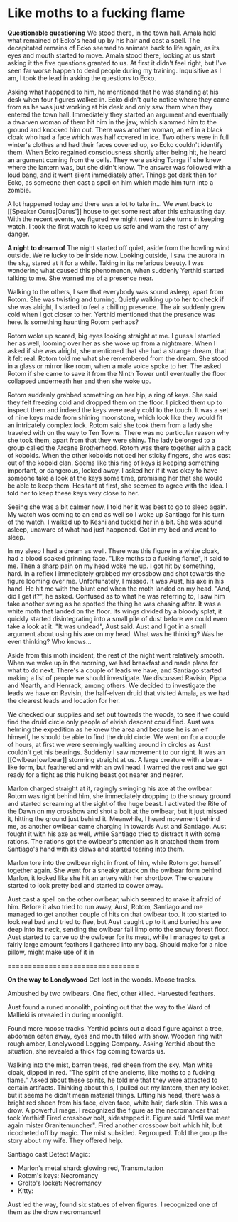 # Like moths to a fucking flame
**Questionable questioning**
We stood there, in the town hall. Amala held what remained of Ecko's head up by his hair and cast a spell. The decapitated remains of Ecko seemed to animate back to life again, as its eyes and mouth started to move. Amala stood there, looking at us start asking it the five questions granted to us. At first it didn't feel right, but I've seen far worse happen to dead people during my training. Inquisitive as I am, I took the lead in asking the questions to Ecko.

Asking what happened to him, he mentioned that he was standing at his desk when four figures walked in. Ecko didn't quite notice where they came from as he was just working at his desk and only saw them when they entered the town hall. Immediately they started an argument and eventually a dwarven woman of them hit him in the jaw, which slammed him to the ground and knocked him out. There was another woman, an elf in a black cloak who had a face which was half covered in ice. Two others were in full winter's clothes and had their faces covered up, so Ecko couldn't identify them. When Ecko regained consciousness shortly after being hit, he heard an argument coming from the cells. They were asking Torrga if she knew where the lantern was, but she didn't know. The answer was followed with a loud bang, and it went silent immediately after. Things got dark then for Ecko, as someone then cast a spell on him which made him turn into a zombie.

A lot happened today and there was a lot to take in... We went back to [[Speaker Oarus|Oarus']] house to get some rest after this exhausting day. With the recent events, we figured we might need to take turns in keeping watch. I took the first watch to keep us safe and warn the rest of any danger.

**A night to dream of**
The night started off quiet, aside from the howling wind outside. We're lucky to be inside now. Looking outside, I saw the aurora in the sky, stared at it for a while. Taking in its nefarious beauty. I was wondering what caused this phenomenon, when suddenly Yerthid started talking to me. She warned me of a presence near.

Walking to the others, I saw that everybody was sound asleep, apart from Rotom. She was twisting and turning. Quietly walking up to her to check if she was alright, I started to feel a chilling presence. The air suddenly grew cold when I got closer to her. Yerthid mentioned that the presence was here. Is something haunting Rotom perhaps?

Rotom woke up scared, big eyes looking straight at me. I guess I startled her as well, looming over her as she woke up from a nightmare. When I asked if she was alright, she mentioned that she had a strange dream, that it felt real. Rotom told me what she remembered from the dream. She stood in a glass or mirror like room, when a male voice spoke to her. The asked Rotom if she came to save it from the Ninth Tower until eventually the floor collapsed underneath her and then she woke up. 

Rotom suddenly grabbed something on her hip, a ring of keys. She said they felt freezing cold and dropped them on the floor. I picked them up to inspect them and indeed the keys were really cold to the touch. It was a set of nine keys made from shining moonstone, which look like they would fit an intricately complex lock. Rotom said she took them from a lady she traveled with on the way to Ten Towns. There was no particular reason why she took them, apart from that they were shiny. The lady belonged to a group called the Arcane Brotherhood. Rotom was there together with a pack of kobolds. When the other kobolds noticed her sticky fingers, she was cast out of the kobold clan. Seems like this ring of keys is keeping something important, or dangerous, locked away. I asked her if it was okay to have someone take a look at the keys some time, promising her that she would be able to keep them. Hesitant at first, she seemed to agree with the idea. I told her to keep these keys very close to her.

Seeing she was a bit calmer now, I told her it was best to go to sleep again. My watch was coming to an end as well so I woke up Santiago for his turn of the watch. I walked up to Kesni and tucked her in a bit. She was sound asleep, unaware of what had just happened. Got in my bed and went to sleep.

In my sleep I had a dream as well. There was this figure in a white cloak, had a blood soaked grinning face. "Like moths to a fucking flame", it said to me. Then a sharp pain on my head woke me up. I got hit by something, hard. In a reflex I immediately grabbed my crossbow and shot towards the figure looming over me. Unfortunately, I missed. It was Aust, his axe in his hand. He hit me with the blunt end when the moth landed on my head. "And, did I get it?", he asked. Confused as to what he was referring to, I saw him take another swing as he spotted the thing he was chasing after. It was a white moth that landed on the floor. Its wings divided by a bloody splat, it quickly started disintegrating into a small pile of dust before we could even take a look at it. "It was undead", Aust said. Aust and I got in a small argument about using his axe on my head. What was he thinking? Was he even thinking? Who knows...

Aside from this moth incident, the rest of the night went relatively smooth. When we woke up in the morning, we had breakfast and made plans for what to do next. There's a couple of leads we have, and Santiago started making a list of people we should investigate. We discussed Ravisin, Pippa and Nearth, and Henrack, among others. We decided to investigate the leads we have on Ravisin, the half-elven druid that visited Amala, as we had the clearest leads and location for her.

We checked our supplies and set out towards the woods, to see if we could find the druid circle only people of elvish descent could find. Aust was helming the expedition as he knew the area and because he is an elf himself, he should be able to find the druid circle. We went on for a couple of hours, at first we were seemingly walking around in circles as Aust couldn't get his bearings. Suddenly I saw movement to our right. It was an [[Owlbear|owlbear]] storming straight at us. A large creature with a bear-like form, but feathered and with an owl head. I warned the rest and we got ready for a fight as this hulking beast got nearer and nearer.

Marlon charged straight at it, ragingly swinging his axe at the owlbear. Rotom was right behind him, she immediately dropping to the snowy ground and started screaming at the sight of the huge beast. I activated the Rite of the Dawn on my crossbow and shot a bolt at the owlbear, but it just missed it, hitting the ground just behind it. Meanwhile, I heard movement behind me, as another owlbear came charging in towards Aust and Santiago. Aust fought it with his axe as well, while Santiago tried to distract it with some rations. The rations got the owlbear's attention as it snatched them from Santiago's hand with its claws and started tearing into them.

Marlon tore into the owlbear right in front of him, while Rotom got herself together again. She went for a sneaky attack on the owlbear form behind Marlon, it looked like she hit an artery with her shortbow. The creature started to look pretty bad and started to cower away.

Aust cast a spell on the other owlbear, which seemed to make it afraid of him. Before it also tried to run away, Aust, Rotom, Santiago and me managed to get another couple of hits on that owlbear too. It too started to look real bad and tried to flee, but Aust caught up to it and buried his axe deep into its neck, sending the owlbear fall limp onto the snowy forest floor. Aust started to carve up the owlbear for its meat, while I managed to get a fairly large amount feathers I gathered into my bag. Should make for a nice pillow, might make use of it in 

================================

**On the way to Lonelywood**
Got lost in the woods. Moose tracks.

Ambushed by two owlbears. One fled, other killed. Harvested feathers.

Aust found a runed monolith, pointing out that the way to the Ward of Mallieki is revealed in during moonlight.

Found more moose tracks. Yerthid points out a dead figure against a tree, abdomen eaten away, eyes and mouth filled with snow. Wooden ring with rough amber, Lonelywood Logging Company. Asking Yerthid about the situation, she revealed a thick fog coming towards us. 

Walking into the mist, barren trees, red sheen from the sky. Man white cloak, dipped in red. "The spirit of the ancients, like moths to a fucking flame." Asked about these spirits, he told me that they were attracted to certain artifacts. Thinking about this, I pulled out my lantern, then my locket, but it seems he didn't mean material things. Lifting his head,  there was a bright red sheen from his face, elven face, white hair, dark skin. This was a drow. A powerful mage. I recognized the figure as the necromancer that took Yerthid! Fired crossbow bolt, sidestepped it. Figure said "Until we meet again mister Granitemuncher". Fired another crossbow bolt which hit, but ricocheted off by magic. The mist subsided. Regrouped. Told the group the story about my wife. They offered help.

Santiago cast Detect Magic:
- Marlon's metal shard: glowing red, Transmutation
- Rotom's keys: Necromancy
- Grolto's locket: Necromancy
- Kitty:

Aust led the way, found six statues of elven figures. I recognized one of them as the drow necromancer!